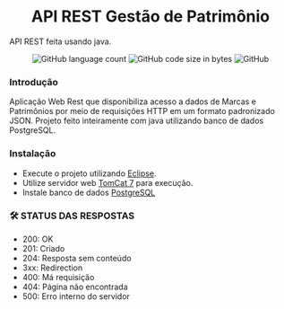 <h1 align="center">API REST Gestão de Patrimônio</h1>
API REST feita usando java.
<p align="center">
<img alt="GitHub language count" src="https://img.shields.io/github/languages/count/hernanbs/gestao-patrimonio-server?style=flat-square" />
<img alt="GitHub code size in bytes" src="https://img.shields.io/github/languages/code-size/hernanbs/gestao-patrimonio-server?color=%232ec73a&style=flat-square" />
<img alt="GitHub" src="https://img.shields.io/github/license/hernanbs/gestao-patrimonio-server?color=%236537f0&style=flat-square" />
</p>

### Introdução
  Aplicação Web Rest que disponibiliza acesso a dados de Marcas e Patrimônios por meio de requisições HTTP em um formato padronizado JSON.
  Projeto feito inteiramente com java utilizando banco de dados PostgreSQL.
  
### Instalação
* Execute o projeto utilizando [Eclipse](https://www.eclipse.org/downloads/packages/release/2020-06/r/eclipse-ide-enterprise-java-developers).
* Utilize servidor web [TomCat 7](https://tomcat.apache.org/download-70.cgi) para execução.
* Instale banco de dados [PostgreSQL](https://www.postgresql.org/download/)

### :hammer_and_wrench: STATUS DAS RESPOSTAS
* 200: OK
* 201: Criado
* 204: Resposta sem conteúdo
* 3xx: Redirection
* 400: Má requisição
* 404: Página não encontrada
* 500: Erro interno do servidor
